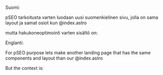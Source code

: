 Suomi:

pSEO tarkoitusta varten luodaan uusi suomenkielinen sivu, jolla on sama layout ja samat osiot kun @index.astro  

mutta hakukoneoptimointi varten sisältö on:

Englanti:

For pSEO purpose lets make another landing page that has the same components and layout than our @index.astro  

But the context is: 